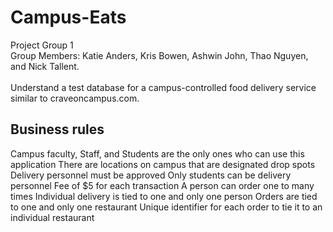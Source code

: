 # Campus-Eats
Project Group 1\
Group Members: Katie Anders, Kris Bowen, Ashwin John, Thao Nguyen, and Nick Tallent.\
\
Understand a test database for a campus-controlled food delivery service similar to craveoncampus.com.

## Business rules
Campus faculty, Staff, and Students are the only ones who can use this application
There are locations on campus that are designated drop spots
Delivery personnel must be approved
Only students can be delivery personnel
Fee of $5 for each transaction
A person can order one to many times
Individual delivery is tied to one and only one person
Orders are tied to one and only one restaurant
Unique identifier for each order to tie it to an individual restaurant
